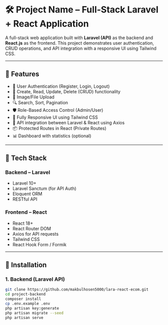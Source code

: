 # 🛠️ Project Name – Full-Stack Laravel + React Application

A full-stack web application built with **Laravel (API)** as the backend and **React.js** as the frontend. This project demonstrates user authentication, CRUD operations, and API integration with a responsive UI using Tailwind CSS.

---

## 🚀 Features

- 🔐 User Authentication (Register, Login, Logout)
- 📝 Create, Read, Update, Delete (CRUD) functionality
- 📁 Image/File Upload
- 🔍 Search, Sort, Pagination
- 🛡️ Role-Based Access Control (Admin/User)
- 🎨 Fully Responsive UI using Tailwind CSS
- 🔗 API integration between Laravel & React using Axios
- 📦 Protected Routes in React (Private Routes)
- 📊 Dashboard with statistics (optional)

---

## 🧰 Tech Stack

### Backend – Laravel
- Laravel 10+
- Laravel Sanctum (for API Auth)
- Eloquent ORM
- RESTful API

### Frontend – React
- React 18+
- React Router DOM
- Axios for API requests
- Tailwind CSS
- React Hook Form / Formik

---

## 🔧 Installation

### 1. Backend (Laravel API)

```bash
git clone https://github.com/makbulhosen5000/lara-react-ecom.git
cd project-backend
composer install
cp .env.example .env
php artisan key:generate
php artisan migrate --seed
php artisan serve
